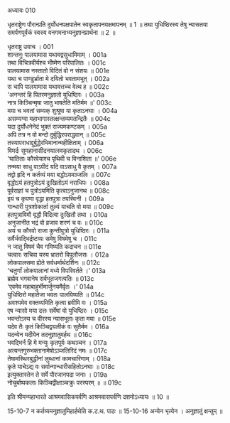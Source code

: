 अध्यायः 010

धृतराष्ट्रेण पौरान्प्रति दुर्योधनपक्षपातेन स्वकृतापनयक्षमापनम् ॥ 1 ॥ तथा युधिष्ठिरस्य तेषु न्यासतया समर्पणपूर्वकं स्वस्य वनगमनाभ्यनुज्ञानप्रार्थना ॥ 2 ॥

धृतराष्ट्र उवाच ।	001  
शान्तनुः पालयामास यथावद्वसुधामिमाम् ।	001a  
तथा विचित्रवीर्यश्च भीष्मेण परिपालितः ।	001c  
पालयामास नस्तातो विदितं वो न संशयः ॥	001e  
यथा च पाण्डुर्भ्राता मे दयितो भवतामभूत् ।	002a  
स चापि पालयामास यथावत्तच्च वेत्थ ह ॥	002c  
\'अनन्तरं हि पितरमनुज्ञातो युधिष्ठिरः ।	003a  
नात्र किञ्चिन्मृषा जातु भाषतेति मतिर्मम ॥\'	003c  
मया च भवतां सम्यक् शुश्रूषा या कृताऽनघाः ।	004a  
असम्यग्वा महाभागास्तत्क्षन्तव्यमतन्द्रितैः ॥	004c  
यदा दुर्योधनेनेदं भुक्तं राज्यमकण्टकम् ।	005a  
अपि तत्र न वो मन्दो दुर्बुद्धिरपराद्धवान् ॥	005c  
तस्यापराधाद्दुर्बुद्धेरभिमानान्महीक्षिताम् ।	006a  
विमर्दः सुमहानासीदनयात्स्वकृतादथ ।	006c  
\'घातिताः कौरवेयाश्च पृथिवी च विनाशिता ॥\'	006e  
तन्मया साधु वाऽपीदं यदि वाऽसाधु वै कृतम् ।	007a  
तद्वो हृदि न कर्तव्यं मया बद्धोऽयमञ्जलिः ॥	007c  
वृद्धोऽयं हतपुत्रोऽयं दुःखितोऽयं नराधिपः ।	008a  
पूर्वराज्ञां च पुत्रोऽयमिति कृत्वाऽनुजानथ ॥	008c  
इयं च कृपणा वृद्धा हतपुत्रा तपस्विनी ।	009a  
गान्धारी पुत्रशोकार्ता तुल्यं याचति वो मया ॥	009c  
हतपुत्राविमौ वृद्धौ विदित्वा दुःखितौ तथा ।	010a  
अनुजानीत भद्रं वो व्रजाव शरणं च वः ॥	010c  
अयं च कौरवो राजा कुन्तीपुत्रो युधिष्ठिरः ।	011a  
सर्वैर्भवद्भिर्द्रष्टव्यः समेषु विषमेषु च ।	011c  
न जातु विषमं चैव गमिष्यति कदाचन ॥	011e  
चत्वारः सचिवा यस्य भ्रातरो विपुलौजसः ।	012a  
लोकपालसमा ह्येते सर्वधर्मार्थदर्शिनः ॥	012c  
\'चतुर्णां लोकपालानां मध्ये विपरिवर्तते ।’	013a  
ब्रह्मेव भगवानेष सर्वभूतजगत्पतिः ॥	013c  
\'एवमेव महाबाहुर्भीमार्जुनयमैर्वृतः ।\'	014a  
युधिष्ठिरो महातेजा भवतः पालयिष्यति ॥	014c  
अवश्यमेव वक्तव्यमिति कृत्वा ब्रवीमि वः ।	015a  
एष न्यासो मया दत्तः सर्वेषां वो युधिष्ठिरः ।	015c  
भवन्तोऽस्य च वीरस्य न्यासभूताः कृता मया ॥	015e  
यदेव तैः कृतं किञ्चिद्व्यलीकं वः सुतैर्मम ।	016a  
यदन्येन मदीयेन तदनुज्ञातुमर्हथ ॥	016c  
भवद्भिर्न हि मे मन्युः कृतपूर्वः कथञ्चन ।	017a  
अत्यन्तगुरुभक्तानामेषोऽञ्जलिरिदं नमः ॥	017c  
तेषामस्थिरबुद्धीनां लुब्धानां कामचारिणाम् ।	018a  
कृते याचेऽद्य वः सर्वान्गान्धारीसहितोऽनघाः ॥	018c  
इत्युक्तास्तेन ते सर्वे पौरजानपदा जनाः ।	019a  
नोचुर्बाष्पकलाः किञ्चिद्वीक्षाञ्चक्रुः परस्परम् ॥ ॥	019c  

इति श्रीमन्महाभारते आश्रमवासिकपर्वणि आश्रमवासपर्वणि दशमोऽध्यायः ॥ 10 ॥

15-10-7 न कर्तव्यमनुज्ञातुमिहार्हथेति क.ट.थ. पाठः ॥ 15-10-16 अन्येन भृत्येन । अनुज्ञातुं क्षन्तुम् ॥
